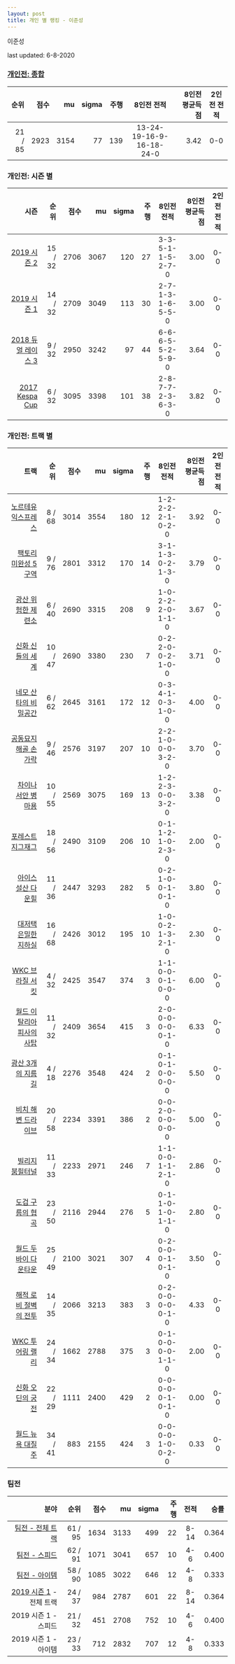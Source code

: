 ```yaml
---
layout: post
title: 개인 별 랭킹 - 이준성
---
```


이준성

last updated: 6-8-2020

### [개인전: 종합](../singles-full)

| 순위 | 점수 | mu | sigma | 주행 | 8인전 전적 | 8인전 평균득점 | 2인전 전적 |
|---:|---:|---:|---:|---:|:---:|---:|:---:|
| 21 / 85 | 2923 | 3154 | 77 | 139 | 13-24-19-16-9-16-18-24-0 | 3.42 | 0-0 |

### 개인전: 시즌 별

| 시즌 | 순위 | 점수 | mu | sigma | 주행 | 8인전 전적 | 8인전 평균득점 | 2인전 전적 |
|---:|---:|---:|---:|---:|---:|:---:|---:|:---:|
| [2019 시즌 2](../singles-s2019_2) | 15 / 32 | 2706 | 3067 | 120 | 27 |  3-3-5-1-1-5-2-7-0 | 3.00 | 0-0 |
| [2019 시즌 1](../singles-s2019_1) | 14 / 32 | 2709 | 3049 | 113 | 30 |  2-7-1-3-1-6-5-5-0 | 3.00 | 0-0 |
| [2018 듀얼 레이스 3](../singles-s2018_1) | 9 / 32 | 2950 | 3242 | 97 | 44 |  6-6-6-5-5-2-5-9-0 | 3.64 | 0-0 |
| [2017 Kespa Cup](../singles-s2017_2) | 6 / 32 | 3095 | 3398 | 101 | 38 |  2-8-7-7-2-3-6-3-0 | 3.82 | 0-0 |

### 개인전: 트랙 별

| 트랙 | 순위 | 점수 | mu | sigma | 주행 | 8인전 전적 | 8인전 평균득점 | 2인전 전적 |
|---:|---:|---:|---:|---:|---:|:---:|---:|:---:|
| [노르테유 익스프레스](../noex) | 8 / 68 | 3014 | 3554 | 180 | 12 | 1-2-2-2-2-1-0-2-0 | 3.92 | 0-0 |
| [팩토리 미완성 5구역](../district5) | 9 / 76 | 2801 | 3312 | 170 | 14 | 3-1-1-3-0-2-1-3-0 | 3.79 | 0-0 |
| [광산 위험한 제련소](../jeryeonso) | 6 / 40 | 2690 | 3315 | 208 | 9 | 1-0-2-2-2-0-1-1-0 | 3.67 | 0-0 |
| [신화 신들의 세계](../shinsegye) | 10 / 47 | 2690 | 3380 | 230 | 7 | 0-2-2-0-0-2-1-0-0 | 3.71 | 0-0 |
| [네모 산타의 비밀공간](../santa) | 6 / 62 | 2645 | 3161 | 172 | 12 | 0-3-4-1-0-3-1-0-0 | 4.00 | 0-0 |
| [공동묘지 해골 손가락](../haeson) | 9 / 46 | 2576 | 3197 | 207 | 10 | 2-2-1-0-0-0-3-2-0 | 3.70 | 0-0 |
| [차이나 서안 병마용](../byeongma) | 10 / 55 | 2569 | 3075 | 169 | 13 | 1-2-2-3-0-0-3-2-0 | 3.38 | 0-0 |
| [포레스트 지그재그](../zigzag) | 18 / 56 | 2490 | 3109 | 206 | 10 | 0-1-1-2-1-0-2-3-0 | 2.00 | 0-0 |
| [아이스 설산 다운힐](../seolsan) | 11 / 36 | 2447 | 3293 | 282 | 5 | 0-2-1-0-0-1-0-1-0 | 3.80 | 0-0 |
| [대저택 은밀한 지하실](../jeotaek) | 16 / 68 | 2426 | 3012 | 195 | 10 | 1-0-0-2-1-3-2-1-0 | 2.30 | 0-0 |
| [WKC 브라질 서킷](../brazil) | 4 / 32 | 2425 | 3547 | 374 | 3 | 1-1-0-0-0-1-0-0-0 | 6.00 | 0-0 |
| [월드 이탈리아 피사의 사탑](../pizza) | 11 / 32 | 2409 | 3654 | 415 | 3 | 2-0-0-0-0-0-0-1-0 | 6.33 | 0-0 |
| [광산 3개의 지름길](../gwangsamji) | 4 / 18 | 2276 | 3548 | 424 | 2 | 0-1-0-1-0-0-0-0-0 | 5.50 | 0-0 |
| [비치 해변 드라이브](../haebyun) | 20 / 58 | 2234 | 3391 | 386 | 2 | 0-0-2-0-0-0-0-0-0 | 5.00 | 0-0 |
| [빌리지 붐힐터널](../boomhill) | 11 / 33 | 2233 | 2971 | 246 | 7 | 1-1-0-0-1-1-2-1-0 | 2.86 | 0-0 |
| [도검 구름의 협곡](../hyupgog) | 23 / 50 | 2116 | 2944 | 276 | 5 | 0-1-1-0-1-0-1-1-0 | 2.80 | 0-0 |
| [월드 두바이 다운타운](../dubai) | 25 / 49 | 2100 | 3021 | 307 | 4 | 0-2-0-0-0-1-0-1-0 | 3.50 | 0-0 |
| [해적 로비 절벽의 전투](../lobby) | 14 / 35 | 2066 | 3213 | 383 | 3 | 0-2-0-0-0-0-0-1-0 | 4.33 | 0-0 |
| [WKC 투어링 랠리](../rally) | 24 / 34 | 1662 | 2788 | 375 | 3 | 0-1-0-0-0-0-1-1-0 | 2.00 | 0-0 |
| [신화 오딘의 궁전](../odin) | 22 / 29 | 1111 | 2400 | 429 | 2 | 0-0-0-0-0-1-0-1-0 | 0.00 | 0-0 |
| [월드 뉴욕 대질주](../newyork) | 34 / 41 | 883 | 2155 | 424 | 3 | 0-0-0-0-1-0-0-2-0 | 0.33 | 0-0 |

### 팀전

| 분야 | 순위 | 점수 | mu | sigma | 주행 | 전적 | 승률 |
|---:|---:|---:|---:|---:|---:|:---:|---:|
| [팀전 - 전체 트랙](../team-full) | 61 / 95 | 1634 | 3133 | 499 | 22 | 8-14 | 0.364 |
| [팀전 - 스피드](../team-speed) | 62 / 91 | 1071 | 3041 | 657 | 10 | 4-6 | 0.400 |
| [팀전 - 아이템](../team-item) | 58 / 90 | 1085 | 3022 | 646 | 12 | 4-8 | 0.333 |
| [2019 시즌 1](../teams-t2019_1) - 전체 트랙 | 24 / 37 | 984 | 2787 | 601 | 22 | 8-14 | 0.364 |
| 2019 시즌 1 - 스피드 | 21 / 32 | 451 | 2708 | 752 | 10 | 4-6 | 0.400 |
| 2019 시즌 1 - 아이템 | 23 / 33 | 712 | 2832 | 707 | 12 | 4-8 | 0.333 |

